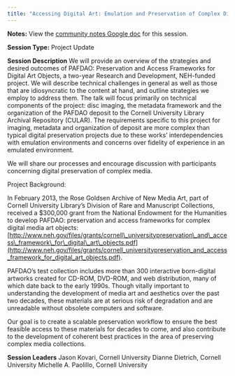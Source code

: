 ```yaml
---
title: "Accessing Digital Art: Emulation and Preservation of Complex Digital Art Objects"
---
```


**Notes:** View the [community notes Google doc](https://docs.google.com/document/d/1yLNfu6nefPIVBnAWKSKR2dhdXg7sHGf4QWtvV3liRik/ "Accessing Digital Art - community notes") for this session.

**Session Type:** Project Update

**Session Description**
We will provide an overview of the strategies and desired outcomes of PAFDAO: Preservation and Access Frameworks for Digital Art Objects, a two-year Research and Development, NEH-funded project. We will describe technical challenges in general as well as those that are idiosyncratic to the content at hand, and outline strategies we employ to address them. The talk will focus primarily on technical components of the project: disc imaging, the metadata framework and the organization of the PAFDAO deposit to the Cornell University Library Archival Repository (CULAR). The requirements specific to this project for imaging, metadata and organization of deposit are more complex than typical digital preservation projects due to these works’ interdependencies with emulation environments and concerns over fidelity of experience in an emulated environment.

We will share our processes and encourage discussion with participants concerning digital preservation of complex media.

Project Background:

In February 2013, the Rose Goldsen Archive of New Media Art, part of Cornell University Library’s Division of Rare and Manuscript Collections, received a $300,000 grant from the National Endowment for the Humanities to develop PAFDAO: preservation and access frameworks for complex digital media art objects: [http://www.neh.gov/files/grants/cornell\_universitypreservation\_and\_access\_framework\_for\_digital\_art\_objects.pdf](http://www.neh.gov/files/grants/cornell_universitypreservation_and_access_framework_for_digital_art_objects.pdf).

PAFDAO’s test collection includes more than 300 interactive born-digital artworks created for CD-ROM, DVD-ROM, and web distribution, many of which date back to the early 1990s. Though vitally important to understanding the development of media art and aesthetics over the past two decades, these materials are at serious risk of degradation and are unreadable without obsolete computers and software.

Our goal is to create a scalable preservation workflow to ensure the best feasible access to these materials for decades to come, and also contribute to the development of coherent best practices in the area of preserving complex media collections.

**Session Leaders**
Jason Kovari, Cornell University
Dianne Dietrich, Cornell University
Michelle A. Paolillo, Cornell University